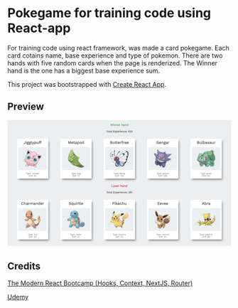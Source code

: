 # Pokegame for training code using React-app
For training code using react framework, was made a card pokegame.
Each card cotains name, base experience and type of pokemon.
There are two hands with five random cards when the page is renderized.
The Winner hand is the one has a biggest base experience sum.

This project was bootstrapped with [Create React App](https://github.com/facebook/create-react-app).

## Preview

![Pokegame](/public/gameImage.PNG)


## Credits
[The Modern React Bootcamp (Hooks, Context, NextJS, Router)](https://www.udemy.com/share/101WbGB0MbcVZbRX0=/)

[Udemy](https://www.udemy.com/)
